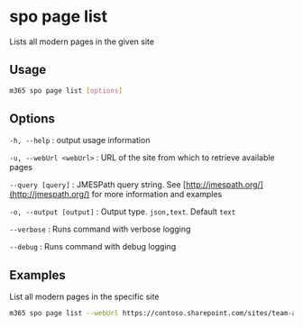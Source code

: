 # spo page list

Lists all modern pages in the given site

## Usage

```sh
m365 spo page list [options]
```

## Options

`-h, --help`
: output usage information

`-u, --webUrl <webUrl>`
: URL of the site from which to retrieve available pages

`--query [query]`
: JMESPath query string. See [http://jmespath.org/](http://jmespath.org/) for more information and examples

`-o, --output [output]`
: Output type. `json,text`. Default `text`

`--verbose`
: Runs command with verbose logging

`--debug`
: Runs command with debug logging

## Examples

List all modern pages in the specific site

```sh
m365 spo page list --webUrl https://contoso.sharepoint.com/sites/team-a
```
